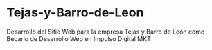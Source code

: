 # Tejas-y-Barro-de-Leon
Desarrollo del Sitio Web para la empresa Tejas y Barro de León como Becario de Desarrollo Web en Impulso Digital MKT

